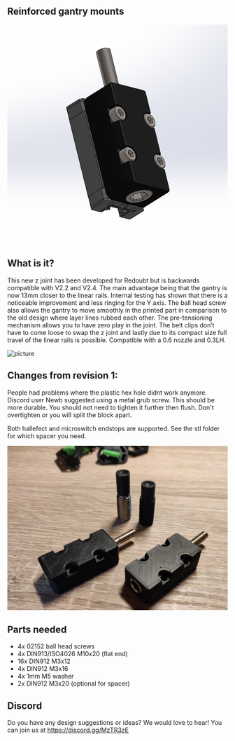 ## Reinforced gantry mounts

![picture](Images/CAD.png)


## What is it?
This new z joint has been developed for Redoubt but is backwards compatible with V2.2 and V2.4. The main advantage being that the gantry is now 13mm closer to the linear rails. Internal testing has shown that there is a noticeable improvement and less ringing for the Y axis. The ball head screw also allows the gantry to move smoothly in the printed part in comparison to the old design where layer lines rubbed each other. The pre-tensioning mechanism allows you to have zero play in the joint. The belt clips don’t have to come loose to swap the z joint and lastly due to its compact size full travel of the linear rails is possible. Compatible with a 0.6 nozzle and 0.3LH.

![picture](Images/Archive/Release_1/Images/3.png)

## Changes from revision 1:

People had problems where the plastic hex hole didnt work anymore. Discord user Newb suggested using a metal grub screw. This should be more durable. You should not need to tighten it further then flush. Don't overtighten or you will split the block apart.

Both hallefect and microswitch endstops are supported. See the stl folder for which spacer you need.

![picture](Images/2.jpg)

## Parts needed
- 4x 02152 ball head screws
- 4x DIN913/ISO4026 M10x20 (flat end)
- 16x DIN912 M3x12
- 4x DIN912 M3x16
- 4x 1mm M5 washer
- 2x DIN912 M3x20 (optional for spacer)

## Discord
Do you have any design suggestions or ideas? We would love to hear! You can join us at https://discord.gg/MzTR3zE


